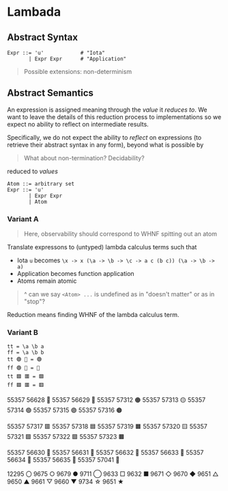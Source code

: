 # Lambada

## Abstract Syntax

```
Expr ::= 'u'            # "Iota"
       | Expr Expr      # "Application"
```

> Possible extensions: non-determinism

## Abstract Semantics

An expression is assigned meaning through the *value* it *reduces to*.
We want to leave the details of this reduction process to implementations so we expect no ability to reflect on intermediate results.


Specifically, we do not expect the ability to *reflect* on expressions (to retrieve their abstract syntax in any form), beyond what is possible by

> What about non-termination? Decidability?



reduced to *values*

```
Atom ::= arbitrary set
Expr ::= 'u'
       | Expr Expr
       | Atom
```

### Variant A

> Here, observability should correspond to WHNF spitting out an atom

Translate expressons to (untyped) lambda calculus terms such that
- Iota `u` becomes `\x -> x (\a -> \b -> \c -> a c (b c)) (\a -> \b -> a)`
- Application becomes function application
- Atoms remain atomic

> ^ can we say `<Atom> ...` is undefined as in "doesn't matter" or as in "stop"?

Reduction means finding WHNF of the lambda calculus term.


### Variant B

>


```
tt = \a \b a
ff = \a \b b
tt 🟢 🔴 = 🟢
ff 🟢 🔴 = 🔴
tt 🟩 🟥 = 🟩
ff 🟩 🟥 = 🟥
```

55357 56628 🔴
55357 56629 🔵
55357 57312 🟠
55357 57313 🟡
55357 57314 🟢
55357 57315 🟣
55357 57316 🟤

55357 57317 🟥
55357 57318 🟦
55357 57319 🟧
55357 57320 🟨
55357 57321 🟩
55357 57322 🟪
55357 57323 🟫

55357 56630 🔶
55357 56631 🔷
55357 56632 🔸
55357 56633 🔹
55357 56634 🔺
55357 56635 🔻
55357 57041 🛑

12295 〇
9675 ○
9679 ●
9711 ◯
9633 □
9632 ■
9671 ◇
9670 ◆
9651 △
9650 ▲
9661 ▽
9660 ▼
9734 ☆
9651 ★
